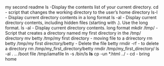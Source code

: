 my second readme
ls -Display the contents list of your current directory.
cd - script that changes the working directory to the user’s home directory
ls-l - Display current directory contents in a long format
ls -al - Display current directory contents, including hidden files (starting with .). Use the long format.
ls -al - Display current directory contents. long format
mkdir /tmp/ - Script that creates a directory named my first directory in the /tmp/ directory
mv betty /tmp/my first directory - moving file to a drirectory
rm betty /tmp/my first directory/betty - Delete the file betty
rmdir -rf - to delete a directory
rm /tmp/my_first_directory/betty
rmdir /tmp/my_first_directory/
ls -al . .. /boot
file /tmp/iamafile
ln -s /bin/ls __ls__
cp -un *.html ../ -
cd - bring home
